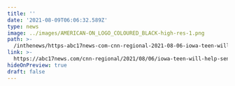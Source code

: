 ```yaml
---
title: ''
date: '2021-08-09T06:06:32.589Z'
type: news
image: ../images/AMERICAN-ON_LOGO_COLOURED_BLACK-high-res-1.png
path: >-
  /inthenews/https-abc17news-com-cnn-regional-2021-08-06-iowa-teen-will-help-send-feminine-hygiene-products-to-kenya-
link: >-
  https://abc17news.com/cnn-regional/2021/08/06/iowa-teen-will-help-send-feminine-hygiene-products-to-kenya/
hideOnPreview: true
draft: false
---
```


